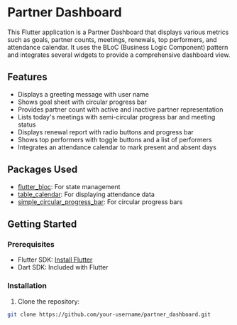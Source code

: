 # Partner Dashboard

This Flutter application is a Partner Dashboard that displays various metrics such as goals, partner counts, meetings, renewals, top performers, and attendance calendar. It uses the BLoC (Business Logic Component) pattern and integrates several widgets to provide a comprehensive dashboard view.

## Features

- Displays a greeting message with user name
- Shows goal sheet with circular progress bar
- Provides partner count with active and inactive partner representation
- Lists today's meetings with semi-circular progress bar and meeting status
- Displays renewal report with radio buttons and progress bar
- Shows top performers with toggle buttons and a list of performers
- Integrates an attendance calendar to mark present and absent days

## Packages Used

- [flutter_bloc](https://pub.dev/packages/flutter_bloc): For state management
- [table_calendar](https://pub.dev/packages/table_calendar): For displaying attendance data
- [simple_circular_progress_bar](https://pub.dev/packages/simple_circular_progress_bar): For circular progress bars

## Getting Started

### Prerequisites

- Flutter SDK: [Install Flutter](https://flutter.dev/docs/get-started/install)
- Dart SDK: Included with Flutter

### Installation

1. Clone the repository:

```bash
git clone https://github.com/your-username/partner_dashboard.git
